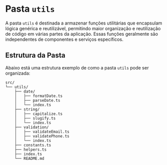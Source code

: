 # Pasta `utils`

A pasta `utils` é destinada a armazenar funções utilitárias que encapsulam lógica genérica e reutilizável, permitindo maior organização e reutilização de código em várias partes da aplicação. Essas funções geralmente são independentes de componentes e serviços específicos.

## Estrutura da Pasta

Abaixo está uma estrutura exemplo de como a pasta `utils` pode ser organizada:

```plaintext
src/
└── utils/
    ├── date/
    │   ├── formatDate.ts
    │   ├── parseDate.ts
    │   └── index.ts
    ├── string/
    │   ├── capitalize.ts
    │   ├── slugify.ts
    │   └── index.ts
    ├── validation/
    │   ├── validateEmail.ts
    │   ├── validatePhone.ts
    │   └── index.ts
    ├── constants.ts
    ├── helpers.ts
    ├── index.ts
    └── README.md
```
